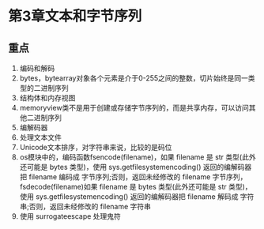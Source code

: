 # 第3章文本和字节序列
## 重点
1. 编码和解码
2. bytes，bytearray对象各个元素是介于0-255之间的整数，切片始终是同一类型的二进制序列
3. 结构体和内存视图
4. memoryview类不是用于创建或存储字节序列的，而是共享内存，可以访问其他二进制序列
5. 编解码器
6. 处理文本文件
7. Unicode文本排序，对字符串来说，比较的是码位
8. os模块中的，编码函数fsencode(filename)，如果 filename 是 str 类型(此外还可能是 bytes 类型)，使用 sys.getfilesystemencoding() 返回的编解码器把 filename 编码成 字节序列;否则，返回未经修改的 filename 字节序列，fsdecode(filename)如果 filename 是 bytes 类型(此外还可能是 str 类型)，使用 sys.getfilesystemencoding() 返回的编解码器把 filename 解码成 字符串;否则，返回未经修改的 filename 字符串
9. 使用 surrogateescape 处理鬼符